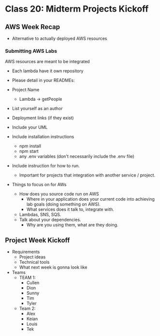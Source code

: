 # Class 20: Midterm Projects Kickoff

## AWS Week Recap

* Alternative to actually deployed AWS resources

### Submitting AWS Labs

AWS resources are meant to be integrated

* Each lambda have it own repository

* Please detail in your READMEs:

* Project Name
  * Lambda -> getPeople
* List yourself as an author
* Deployment links (if they exist)
* Include your UML
* Include installation instructions
  * npm install
  * npm start
  * any .env variables (don't necessarily include the .env file)
* Include instruction for how to run.
  * Important for projects that integration with another service / project.

* Things to focus on for AWs
  * How does you source code run on AWS
    * Where in your application does your current code into achieving lab goals (doing something on AWS).
    * What services does it talk to, integrate with.
  * Lambdas, SNS, SQS.
  * Talk about your dependencies.
    * Why are you using them, what are they doing.

## Project Week Kickoff

* Requirements
  * Project ideas
  * Technical tools
  * What next week is gonna look like
* Teams
  * TEAM 1:
    * Cullen
    * Dion
    * Sunny
    * Tim
    * Tyler
  * Team 2:
    * Alex
    * Keian
    * Louis
    * Tek
